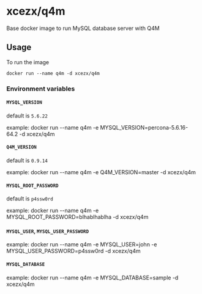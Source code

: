 # xcezx/q4m

Base docker image to run MySQL database server with Q4M

## Usage

To run the image

```
docker run --name q4m -d xcezx/q4m
```
### Environment variables

#### `MYSQL_VERSION`

default is `5.6.22`

example:
    docker run --name q4m -e MYSQL_VERSION=percona-5.6.16-64.2 -d xcezx/q4m

#### `Q4M_VERSION`

default is `0.9.14`

example:
    docker run --name q4m -e Q4M_VERSION=master -d xcezx/q4m

#### `MYSQL_ROOT_PASSWORD`

default is `p4ssw0rd`

example:
    docker run --name q4m -e MYSQL_ROOT_PASSWORD=blhablhablha -d xcezx/q4m

#### `MYSQL_USER`, `MYSQL_USER_PASSWORD`

example:
    docker run --name q4m -e MYSQL_USER=john -e MYSQL_USER_PASSWORD=p4ssw0rd -d xcezx/q4m

#### `MYSQL_DATABASE`

example:
    docker run --name q4m -e MYSQL_DATABASE=sample -d xcezx/q4m
